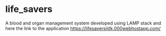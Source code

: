 # life_savers

A blood and organ management system developed using LAMP stack and here the link to the application 
https://lifesaversiiitk.000webhostapp.com/
